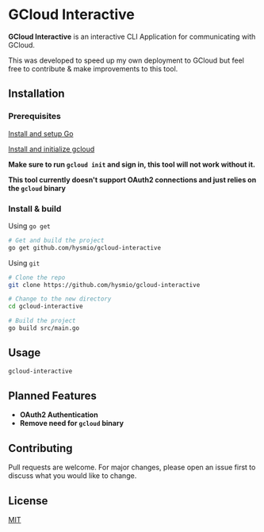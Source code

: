 # GCloud Interactive

**GCloud Interactive** is an interactive CLI Application for communicating with GCloud.

This was developed to speed up my own deployment to GCloud but feel free to contribute & make improvements to this tool.

## Installation

### Prerequisites
[Install and setup Go](https://golang.org/doc/install)

[Install and initialize gcloud](https://cloud.google.com/sdk/docs/quickstarts)

**Make sure to run `gcloud init` and sign in, this tool will not work without it.**

**This tool currently doesn't support OAuth2 connections and just relies on the `gcloud` binary**

### Install & build
Using `go get`

```bash
# Get and build the project
go get github.com/hysmio/gcloud-interactive
```

Using `git`
```bash
# Clone the repo
git clone https://github.com/hysmio/gcloud-interactive

# Change to the new directory
cd gcloud-interactive

# Build the project
go build src/main.go
```

## Usage

```bash
gcloud-interactive
```

## Planned Features
- **OAuth2 Authentication**
- **Remove need for `gcloud` binary**

## Contributing
Pull requests are welcome. For major changes, please open an issue first to discuss what you would like to change.

## License
[MIT](https://choosealicense.com/licenses/mit/)